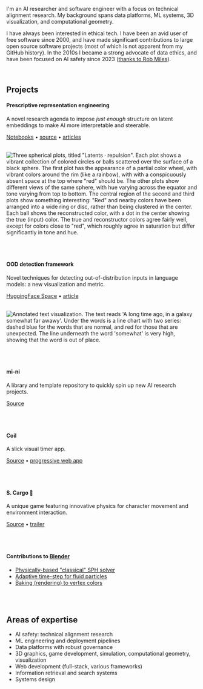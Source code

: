 I'm an AI researcher and software engineer with a focus on technical alignment research. My background spans data platforms, ML systems, 3D visualization, and computational geometry.

I have always been interested in ethical tech. I have been an avid user of free software since 2000, and have made significant contributions to large open source software projects (most of which is not apparent from my GitHub history). In the 2010s I became a strong advocate of data ethics, and have been focused on AI safety since 2023 ([thanks to Rob Miles](https://www.youtube.com/@RobertMilesAI)).

<br>

## Projects

#### Prescriptive representation engineering

A novel research agenda to impose _just enough_ structure on latent embeddings to make AI more interpretable and steerable.

[Notebooks](https://z0u.github.io/ex-color-transformer) •&nbsp;[source](https://github.com/z0u/ex-color-transformer) •&nbsp;[articles](https://www.lesswrong.com/s/DNGjFBTxEJCpceyGn)

<br>

<picture>
<source media="(prefers-color-scheme: dark)" srcset="https://github.com/user-attachments/assets/2dc7845a-537f-43d2-8c17-530d95ff26b2">
<source media="(prefers-color-scheme: light)" srcset="https://github.com/user-attachments/assets/dd7401b4-6cbf-48dd-be18-21cd47bdd43d">
<img alt="Three spherical plots, titled &quot;Latents · repulsion&quot;. Each plot shows a vibrant collection of colored circles or balls scattered over the surface of a black sphere. The first plot has the appearance of a partial color wheel, with  vibrant colors around the rim (like a rainbow), with with a conspicuously absent space at the top where &quot;red&quot; should be. The other plots show different views of the same sphere, with hue varying across the equator and tone varying from top to bottom. The central region of the second and third plots show something interesting: &quot;Red&quot; and nearby colors have been arranged into a wide ring or disc, rather than being clustered in the center. Each ball shows the reconstructed color, with a dot in the center showing the true (input) color. The true and reconstructor colors agree fairly well, except for colors close to &quot;red&quot;, which roughly agree in saturation but differ significantly in tone and hue." src="https://github.com/user-attachments/assets/dd7401b4-6cbf-48dd-be18-21cd47bdd43d">
</picture>

<br><br>

#### OOD detection framework

Novel techniques for detecting out-of-distribution inputs in language models: a new visualization and metric.

[HuggingFace Space](https://huggingface.co/spaces/z0u/sparky) •&nbsp;[article](https://www.lesswrong.com/posts/Kjo64rSWkFfc3sre5)

<br>

<picture>
<source media="(prefers-color-scheme: dark)" srcset="https://github.com/user-attachments/assets/510c26c2-a67b-4335-949e-4989e0baa9b2">
<source media="(prefers-color-scheme: light)" srcset="https://github.com/user-attachments/assets/dab74c9d-8baf-4884-8ad1-a17ecf9503b0">
<img alt="Annotated text visualization. The text reads 'A long time ago, in a galaxy somewhat far awawy'. Under the words is a line chart with two series: dashed blue for the words that are normal, and red for those that are unexpected. The line underneath the word 'somewhat' is very high, showing that the word is out of place." src="https://github.com/user-attachments/assets/dab74c9d-8baf-4884-8ad1-a17ecf9503b0">
</picture>

<br><br>

#### mi-ni

A library and template repository to quickly spin up new AI research projects.

[Source](https://github.com/z0u/mi-ni)

<br><br>

#### Coil

A slick visual timer app.

[Source](https://github.com/z0u/mi-ni) •&nbsp;[progressive web app](z0u.github.io/coil-timer)

<br><br>

#### S. Cargo 🐚

A unique game featuring innovative physics for character movement and environment interaction.

[Source](https://github.com/z0u/cargo) •&nbsp;[trailer](https://youtu.be/ToiUdV42aZY)

<br><br>

#### Contributions to [Blender](https://blender.org)

- [Physically-based "classical" SPH solver](https://github.com/blender/blender/commit/f276b3a3cdfa46be051db981395e4d7cb5691b89)
- [Adaptive time-step for fluid particles](https://github.com/blender/blender/commit/558b646216feaa43abf44eb332d2449c68bf1b39)
- [Baking (rendering) to vertex colors](https://github.com/blender/blender/commit/5e0e62f0407e15c936bae92d8fec043adee6ab07)

<br><br>

## Areas of expertise

- AI safety: technical alignment research
- ML engineering and deployment pipelines
- Data platforms with robust governance
- 3D graphics, game development, simulation, computational geometry, visualization
- Web development (full-stack, various frameworks)
- Information retrieval and search systems
- Systems design

